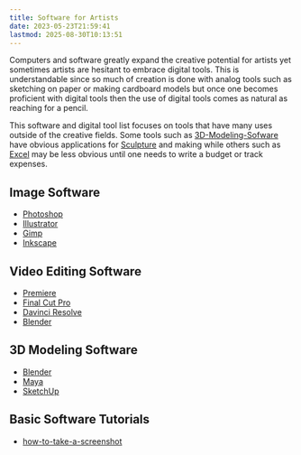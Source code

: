 ```yaml
---
title: Software for Artists
date: 2023-05-23T21:59:41
lastmod: 2025-08-30T10:13:51
---
```


Computers and software greatly expand the creative potential for artists yet sometimes artists are hesitant to embrace digital tools. This is understandable since so much of creation is done with analog tools such as sketching on paper or making cardboard models but once one becomes proficient with digital tools then the use of digital tools comes as natural as reaching for a pencil.

This software and digital tool list focuses on tools that have many uses outside of the creative fields. Some tools such as [3D-Modeling-Sofware](../3d-modeling/3d-modeling-software.md) have obvious applications for [Sculpture](../sculpture/sculpture.md) and making while others such as [Excel](../software/excel.md) may be less obvious until one needs to write a budget or track expenses.

## Image Software

- [Photoshop](../software/adobe-photoshop/photoshop.md)
- [Illustrator](../software/adobe-illustrator/illustrator.md)
- [Gimp](https://www.gimp.org/)
- [Inkscape](https://inkscape.org/)

## Video Editing Software

- [Premiere](../video/adobe-premiere-pro/adobe-premiere.md)
- [Final Cut Pro](https://www.apple.com/final-cut-pro/)
- [Davinci Resolve](https://www.blackmagicdesign.com/products/davinciresolve)
- [Blender](../3d-modeling/blender/blender.md)

## 3D Modeling Software

- [Blender](../3d-modeling/blender/blender.md)
- [Maya](../3d-modeling/maya/maya.md)
- [SketchUp](../3d-modeling/sketchup/sketchup.md)

## Basic Software Tutorials

- [how-to-take-a-screenshot](../software/how-to-take-a-screenshot.md)

